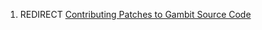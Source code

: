 1.  REDIRECT [Contributing Patches to Gambit Source
    Code](Contributing%20Patches%20to%20Gambit%20Source%20Code.md)
